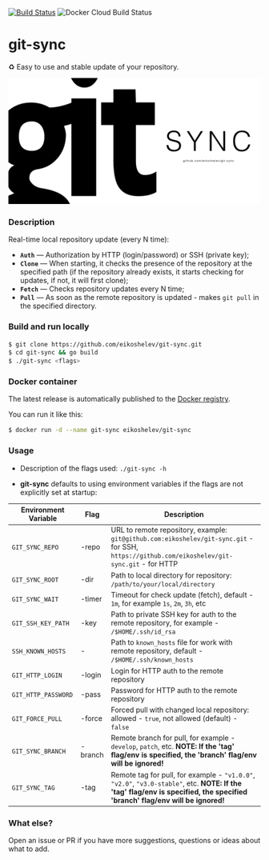 [![Build Status](https://travis-ci.org/eikoshelev/git-sync.svg?branch=master)](https://travis-ci.org/eikoshelev/git-sync)
![Docker Cloud Build Status](https://img.shields.io/docker/cloud/build/eikoshelev/git-sync)

# git-sync

:recycle: Easy to use and stable update of your repository.
  
![alt text](assets/git-sync.png)
  
### Description
  
Real-time local repository update (every N time):
* **`Auth`** — Authorization by HTTP (login/password) or SSH (private key);
* **`Clone`** — When starting, it checks the presence of the repository at the specified path (if the repository already exists, it starts checking for updates, if not, it will first clone);
* **`Fetch`** — Checks repository updates every N time;
* **`Pull`** — As soon as the remote repository is updated - makes ```git pull``` in the specified directory.

### Build and run locally
```sh
$ git clone https://github.com/eikoshelev/git-sync.git
$ cd git-sync && go build
$ ./git-sync <flags>
```
### Docker container

The latest release is automatically published to the [Docker registry](https://hub.docker.com/r/eikoshelev/git-sync).

You can run it like this:
```sh
$ docker run -d --name git-sync eikoshelev/git-sync
```

### Usage

* Description of the flags used: ```./git-sync -h```

* **git-sync** defaults to using environment variables if the flags are not explicitly set at startup:
  
| **Environment Variable** | **Flag** | **Description** |
| --- | --- | --- |
|`GIT_SYNC_REPO`    | -repo   | URL to remote repository, example: `git@github.com:eikoshelev/git-sync.git` - for SSH, `https://github.com/eikoshelev/git-sync.git` - for HTTP 
|`GIT_SYNC_ROOT`    | -dir    | Path to local directory for repository: `/path/to/your/local/directory` 
|`GIT_SYNC_WAIT`    | -timer  | Timeout for check update (fetch), default - `1m`, for example `1s`, `2m`, `3h`, etc 
|`GIT_SSH_KEY_PATH` | -key    | Path to private SSH key for auth to the remote repository, for example - `/$HOME/.ssh/id_rsa` 
|`SSH_KNOWN_HOSTS`  | -       | Path to `known_hosts` file for work with remote repository, default - `/$HOME/.ssh/known_hosts`
|`GIT_HTTP_LOGIN`   | -login  | Login for HTTP auth to the remote repository 
|`GIT_HTTP_PASSWORD`| -pass   | Password for HTTP auth to the remote repository 
|`GIT_FORCE_PULL`   | -force  | Forced pull with changed local repository: allowed - `true`, not allowed (default) - `false` 
|`GIT_SYNC_BRANCH`  | -branch | Remote branch for pull, for example - `develop`, `patch`, etc. **NOTE: If the 'tag' flag/env is specified, the 'branch' flag/env will be ignored!**
|`GIT_SYNC_TAG`     | -tag    | Remote tag for pull, for example - `"v1.0.0"`, `"v2.0"`, `"v3.0-stable"`, etc. **NOTE: If the 'tag' flag/env is specified, the specified 'branch' flag/env will be ignored!**

### What else?

Open an issue or PR if you have more suggestions, questions or ideas about what to add.
